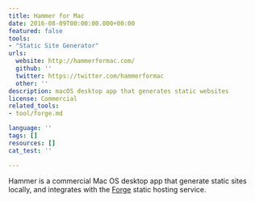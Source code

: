 ```yaml
---
title: Hammer for Mac
date: 2016-08-09T00:00:00.000+00:00
featured: false
tools:
- "Static Site Generator"
urls:
  website: http://hammerformac.com/
  github: ''
  twitter: https://twitter.com/hammerformac
  other: ''
description: macOS desktop app that generates static websites
license: Commercial
related_tools:
- tool/forge.md

language: ''
tags: []
resources: []
cat_test: ''

---
```

Hammer is a commercial Mac OS desktop app that generate static sites locally, and integrates with the [Forge](/tool/forge/) static hosting service.
